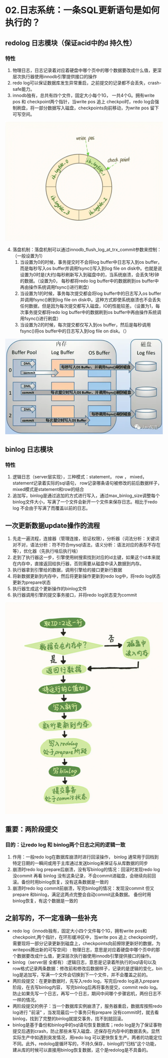 <!--
 * @Author: zzzzztw
 * @Date: 2023-03-28 10:54:52
 * @LastEditors: Do not edit
 * @LastEditTime: 2023-03-28 16:03:25
 * @FilePath: /cpptest/mysql45/02日志系统redolog和binlog.md
-->
# 02.日志系统：一条SQL更新语句是如何执行的？

## redolog 日志模块（保证acid中的d 持久性）
### 特性
1. 物理日志，日志记录着对应着硬盘中哪个页中的哪个数据要改成什么值，更深层次执行器使用innodb引擎提供接口的操作
2. redo log可以保证数据库发生异常重启，之前提交的记录都不会丢失，crash-safe能力。
3. innodb独有，总共有四个文件，固定大小每个1G， 一共4个G。拥有write pos 和 checkpoint两个指针，当write pos 追上 checkpo时，redo log会强制刷盘，将一部分数据写入磁盘，checkpoints向前移动，为write pos 留下可写空间。
<center>

![](./img/02(1).png)

</center>

4. 落盘机制：落盘机制可以通过innodb_flush_log_at_trx_commit参数来控制：  （一般设置为1）
    1. 当设置为0的时候，事务提交时不会将log buffer中日志写入到os buffer，而是每秒写入os buffer并调用fsync()写入到log file on disk中。也就是说设置为0时是(大约)每秒刷新写入到磁盘中的，当系统崩溃，会丢失1秒钟的数据。（设置为0， 每秒都将redo log buffer中的数据刷到os buffer中再由操作系统调用fsync()进行刷盘） 
    2. 当设置为1的时候，事务每次提交都会将log buffer中的日志写入os buffer并调用fsync()刷到log file on disk中。这种方式即使系统崩溃也不会丢失任何数据，但是因为每次提交都写入磁盘，IO的性能较差。（设置为1，每次事务提交都将redo log buffer中的数据刷到os buffer中再由操作系统调用fsync()进行刷盘）
    3. 当设置为2的时候，每次提交都仅写入到os buffer，然后是每秒调用fsync()将os buffer中的日志写入到log file on disk。（）

<center>

![](img/02(2).png)

</center>


## binlog 日志模块
### 特性
1. 逻辑日志（server层实现），三种模式：statement， row ， mixed， statement记录着实际的sql语句， row记录哪条语句被修改的前后数据样子，mixed模式是statement和row的结合
2. 追加写，binlog是通过追加的方式进行写入，通过max_binlog_size调整每个binlog文件大小，写满了一个文件会新开一个文件来保存日志。相比于redo log 不会由于写满了而覆盖以前的日志。


## 一次更新数据update操作的流程
1. 先走一遍流程，连接器（管理连接，验证权限），分析器（词法分析：关键词对不对，语法分析：符不符合mysql语法，语义分析：语法对应的表存不存在等），优化器（先执行啥后执行啥）
2. 走到了执行器这一步，引擎使用树搜索找到对应的id主键，如果这个id本来就在内存中，直接返回给执行器，否则需要从磁盘中读入数据到内存。
3. 执行器拿到引擎给的数据，调用引擎给的接口更新行数据
4. 将新数据更新到内存中，然后将更新操作更新到redo log中，将redo log状态更新为prepare状态
5. 执行器生成这个更新操作的binlog文件
6. 执行器调用引擎的提交事务接口，并将redo log状态变为commit

<center>

![](img/02(3).png)

</center>

## 重要：两阶段提交
### 目的：让redo log 和 binlog两个日志之间的逻辑一致
1. 作用：一般redo log在数据库崩溃时进行回滚操作， binlog 通常用于回档到特定日期的一瞬间或用于主库通过发送binlog来保证与从库数据的同步
2. 崩溃时redo log prepare后崩溃，没有写binlog的情况：回滚时发现redo log 没commit 再看 binlog 没有这条记录，不会commit进磁盘，会继续向前回滚。备份时用binlog恢复，没有这条数据是一致的
3. 崩溃时redo log commit前崩溃，写完binlog的情况：发现没commit 但又prepare 和binlog，满足这两点完整会自动commit这条数据。 备份时用binlog恢复，有这个数据是一致的



## 之前写的，不一定准确一些补充
* redo log（innodb独有，固定大小四个文件每个1G，拥有write pos和 checkpoint,两个指针，在环形缓冲区中，当write pos 追上 checkpoint时，需要现将一部分记录更新到磁盘上，checkpoints向前擦除更新好的数据，为writepos腾出新的可写空间）: 物理日志，意思是对应着硬盘中哪个页中的那个数据要改成什么值，更深层次执行器使用innodb引擎提供接口的操作。
*  binlog（server层 全都有）:逻辑日志，意思是记录着所执行的sql语句以及row格式记录两条数据：修改前和修改后数据样子，记录的是逻辑的变化，bin log是追加写，写满一个文件会切换到下一个文件，并不会覆盖之前的。
*  两阶段提交：在更新数据时，先写入redo log，写完后redo log进入prepare阶段，在去写binlog内容， 写完binlog后再将事务提交，commit redo log。防止如果先写一个日志，再写一个日志，期间中间哪个步骤宕机，两份日志不一样的情况。
*  两阶段提交的例子：当一个数据库实例崩溃了，服务器重启，数据库按照redo log进行 "前滚" ，当发现最后一个事务只有prepare 没有commit时，就去看binlog，找到了完整的binlog就提交事务，找不到就回滚。
*  binlog是基于备份和binlog中的sql语句恢复数据库；redo log是为了保证事物提交后遇到crash，防止那些未写入磁盘、还保存在内存中的数据丢失。显然实际生产中如遇到突发情况，用redo log 可以更快恢复生产。两者的功能定位不同。此外，redolog是循环写的，不持久保存，binlog的“归档”这个功能，建从库的时候可以直接用binlog恢复数据，这个是redolog是不具备的。  